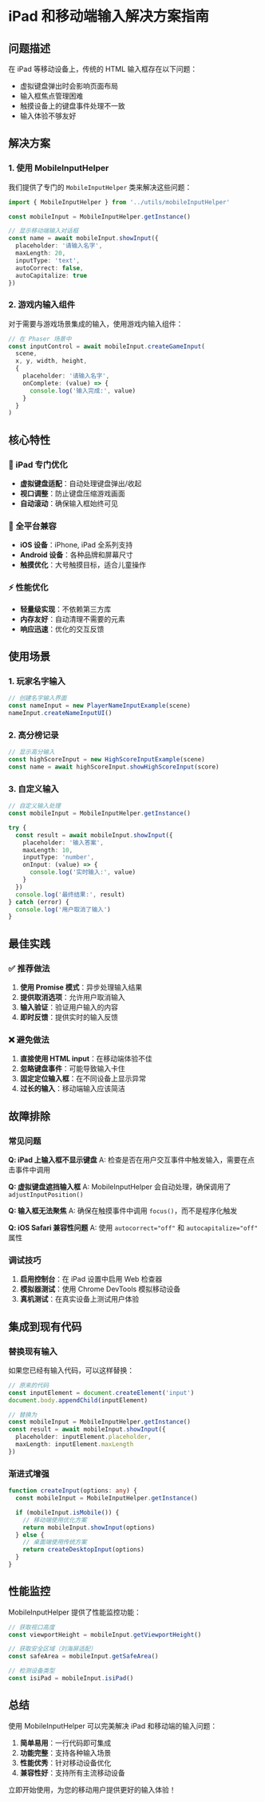 # iPad 和移动端输入解决方案指南

## 问题描述

在 iPad 等移动设备上，传统的 HTML 输入框存在以下问题：
- 虚拟键盘弹出时会影响页面布局
- 输入框焦点管理困难
- 触摸设备上的键盘事件处理不一致
- 输入体验不够友好

## 解决方案

### 1. 使用 MobileInputHelper

我们提供了专门的 `MobileInputHelper` 类来解决这些问题：

```typescript
import { MobileInputHelper } from '../utils/mobileInputHelper'

const mobileInput = MobileInputHelper.getInstance()

// 显示移动端输入对话框
const name = await mobileInput.showInput({
  placeholder: '请输入名字',
  maxLength: 20,
  inputType: 'text',
  autoCorrect: false,
  autoCapitalize: true
})
```

### 2. 游戏内输入组件

对于需要与游戏场景集成的输入，使用游戏内输入组件：

```typescript
// 在 Phaser 场景中
const inputControl = await mobileInput.createGameInput(
  scene,
  x, y, width, height,
  {
    placeholder: '请输入名字',
    onComplete: (value) => {
      console.log('输入完成:', value)
    }
  }
)
```

## 核心特性

### 🎯 iPad 专门优化
- **虚拟键盘适配**：自动处理键盘弹出/收起
- **视口调整**：防止键盘压缩游戏画面
- **自动滚动**：确保输入框始终可见

### 📱 全平台兼容
- **iOS 设备**：iPhone, iPad 全系列支持
- **Android 设备**：各种品牌和屏幕尺寸
- **触摸优化**：大号触摸目标，适合儿童操作

### ⚡ 性能优化
- **轻量级实现**：不依赖第三方库
- **内存友好**：自动清理不需要的元素
- **响应迅速**：优化的交互反馈

## 使用场景

### 1. 玩家名字输入
```typescript
// 创建名字输入界面
const nameInput = new PlayerNameInputExample(scene)
nameInput.createNameInputUI()
```

### 2. 高分榜记录
```typescript
// 显示高分输入
const highScoreInput = new HighScoreInputExample(scene)
const name = await highScoreInput.showHighScoreInput(score)
```

### 3. 自定义输入
```typescript
// 自定义输入处理
const mobileInput = MobileInputHelper.getInstance()

try {
  const result = await mobileInput.showInput({
    placeholder: '输入答案',
    maxLength: 10,
    inputType: 'number',
    onInput: (value) => {
      console.log('实时输入:', value)
    }
  })
  console.log('最终结果:', result)
} catch (error) {
  console.log('用户取消了输入')
}
```

## 最佳实践

### ✅ 推荐做法
1. **使用 Promise 模式**：异步处理输入结果
2. **提供取消选项**：允许用户取消输入
3. **输入验证**：验证用户输入的内容
4. **即时反馈**：提供实时的输入反馈

### ❌ 避免做法
1. **直接使用 HTML input**：在移动端体验不佳
2. **忽略键盘事件**：可能导致输入卡住
3. **固定定位输入框**：在不同设备上显示异常
4. **过长的输入**：移动端输入应该简洁

## 故障排除

### 常见问题

**Q: iPad 上输入框不显示键盘**
A: 检查是否在用户交互事件中触发输入，需要在点击事件中调用

**Q: 虚拟键盘遮挡输入框**
A: MobileInputHelper 会自动处理，确保调用了 `adjustInputPosition()`

**Q: 输入框无法聚焦**
A: 确保在触摸事件中调用 `focus()`，而不是程序化触发

**Q: iOS Safari 兼容性问题**
A: 使用 `autocorrect="off"` 和 `autocapitalize="off"` 属性

### 调试技巧

1. **启用控制台**：在 iPad 设置中启用 Web 检查器
2. **模拟器测试**：使用 Chrome DevTools 模拟移动设备
3. **真机测试**：在真实设备上测试用户体验

## 集成到现有代码

### 替换现有输入

如果您已经有输入代码，可以这样替换：

```typescript
// 原来的代码
const inputElement = document.createElement('input')
document.body.appendChild(inputElement)

// 替换为
const mobileInput = MobileInputHelper.getInstance()
const result = await mobileInput.showInput({
  placeholder: inputElement.placeholder,
  maxLength: inputElement.maxLength
})
```

### 渐进式增强

```typescript
function createInput(options: any) {
  const mobileInput = MobileInputHelper.getInstance()

  if (mobileInput.isMobile()) {
    // 移动端使用优化方案
    return mobileInput.showInput(options)
  } else {
    // 桌面端使用传统方案
    return createDesktopInput(options)
  }
}
```

## 性能监控

MobileInputHelper 提供了性能监控功能：

```typescript
// 获取视口高度
const viewportHeight = mobileInput.getViewportHeight()

// 获取安全区域（刘海屏适配）
const safeArea = mobileInput.getSafeArea()

// 检测设备类型
const isiPad = mobileInput.isiPad()
```

## 总结

使用 MobileInputHelper 可以完美解决 iPad 和移动端的输入问题：

1. **简单易用**：一行代码即可集成
2. **功能完整**：支持各种输入场景
3. **性能优秀**：针对移动设备优化
4. **兼容性好**：支持所有主流移动设备

立即开始使用，为您的移动用户提供更好的输入体验！